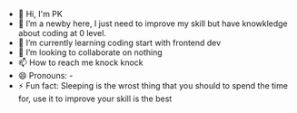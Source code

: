 - 👋 Hi, I'm PK
- 👀 I’m a newby here, I just need to improve my skill but have knowkledge about coding at 0 level.
- 🌱 I’m currently learning coding start with frontend dev 
- 💞️ I’m looking to collaborate on nothing
- 📫 How to reach me knock knock
- 😄 Pronouns: -
- ⚡ Fun fact: Sleeping is the wrost thing that you should to spend the time for, use it to improve your skill is the best

<!---
PKTJMC/PKTJMC is a ✨ special ✨ repository because its `README.md` (this file) appears on your GitHub profile.
You can click the Preview link to take a look at your changes.
--->
